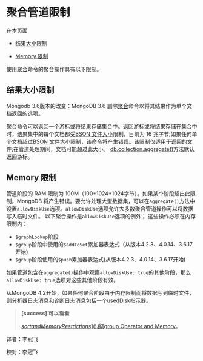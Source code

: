 # [ ](#)聚合管道限制

[]()

在本页面

*   [结果大小限制](#result-size-restrictions)

*   [Memory 限制](#memory-restrictions)

使用[聚合]()命令的聚合操作具有以下限制。

[]()

## <span id="result-size-restrictions">结果大小限制</span>

 Mongodb 3.6版本的改变：MongoDB 3.6 删除[聚合]()命令以将其结果作为单个文档返回的选项。

[聚合]()命令可以返回一个游标或将结果存储集合中。返回游标或将结果存储在集合中时，结果集中的每个文档都受[BSON 文件大小]()限制，目前为 16 兆字节;如果任何单个文档超过[BSON 文件大小]()限制，该命令将产生错误。该限制仅适用于返回的文件;在管道处理期间，文档可能超过此大小。 [db.collection.aggregate()]()方法默认返回游标。

[]()

[]()

## <span id="memory-restrictions">Memory 限制</span>

管道阶段的 RAM 限制为 100M（100\*1024\*1024字节）。如果某个阶段超出此限制，MongoDB 将产生错误。要允许处理大型数据集，可以在`aggregate()`方法中设置`allowDiskUse`选项。`allowDiskUse`选项允许大多数聚合管道操作可以将数据写入临时文件。 以下聚合操作是`allowDiskUse`选项的例外； 这些操作必须在内存限制内：

* `$graphLookup`阶段 
* `$group`阶段中使用的`$addToSet`累加器表达式（从版本4.2.3、4.0.14、3.6.17开始）  
* `$group`阶段使用的`$push`累加器表达式(从版本4.2.3、4.0.14、3.6.17开始)

如果管道包含在`aggregate()`操作中观察`allowDiskUse: true`的其他阶段，那么`allowDiskUse: true`选项对这些其他阶段有效。 

从MongoDB 4.2开始，如果任何聚合阶段由于内存限制而将数据写到临时文件，则分析器日志消息和诊断日志消息包括一个usedDisk指示器。


> **[success] 可以看看**
>
> [$sort and Memory Restrictions]()和[$group Operator and Memory]()。



译者：李冠飞

校对：李冠飞